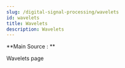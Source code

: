 ```yaml
---
slug: /digital-signal-processing/wavelets
id: wavelets
title: Wavelets
description: Wavelets
---
```


**Main Source : **

Wavelets page
